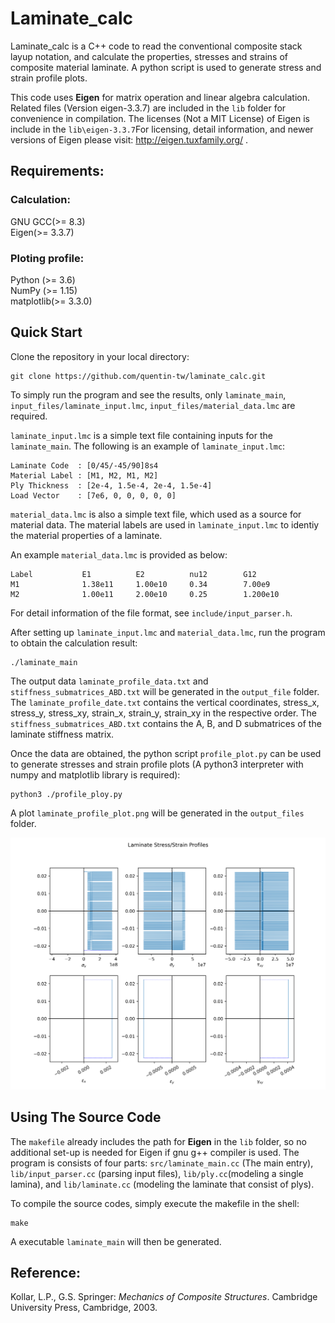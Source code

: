 # Laminate_calc

Laminate_calc is a C++ code to read the conventional composite stack layup 
notation, and calculate the properties, stresses and strains of composite 
material laminate. A python script is used to generate stress and strain profile 
plots.

This code uses **Eigen** for matrix operation and linear algebra calculation. 
Related files (Version eigen-3.3.7) are included in the `lib` folder for convenience in 
compilation. The licenses (Not a MIT License) of Eigen is include in the 
`lib\eigen-3.3.7`For licensing, detail information, and newer versions  of Eigen please visit:
http://eigen.tuxfamily.org/ .

## Requirements:
### Calculation:
GNU GCC(>= 8.3)</br> Eigen(>= 3.3.7)
### Ploting profile:
Python (>= 3.6)</br>NumPy (>= 1.15)
</br> matplotlib(>= 3.3.0)

## Quick Start

Clone the repository in your local directory:
```
git clone https://github.com/quentin-tw/laminate_calc.git
```

To simply run the program and see the results, only `laminate_main`,
`input_files/laminate_input.lmc`, `input_files/material_data.lmc` are required.

`laminate_input.lmc` is a simple text file containing inputs for the 
`laminate_main`. The following is an example of `laminate_input.lmc`:

```
Laminate Code  : [0/45/-45/90]8s4
Material Label : [M1, M2, M1, M2]
Ply Thickness  : [2e-4, 1.5e-4, 2e-4, 1.5e-4]
Load Vector    : [7e6, 0, 0, 0, 0, 0]
```
`material_data.lmc` is also a simple text file, which used as a source for 
material data. The material labels are used in `laminate_input.lmc` to identiy
the material properties of a laminate.

An example `material_data.lmc` is provided as below:

```
Label           E1          E2          nu12        G12
M1              1.38e11     1.00e10     0.34        7.00e9
M2              1.00e11     2.00e10     0.25        1.200e10
```

For detail information of the file format, see `include/input_parser.h`.

After setting up `laminate_input.lmc` and `material_data.lmc`, run the program
to obtain the calculation result:

```
./laminate_main
```

The output data `laminate_profile_data.txt` and `stiffness_submatrices_ABD.txt`
will be generated in the `output_file` folder. The `laminate_profile_date.txt`
contains the vertical coordinates, stress_x, stress_y, stress_xy, strain_x, 
strain_y, strain_xy in the respective order. The `stiffness_submatrices_ABD.txt`
contains the A, B, and D submatrices of the laminate stiffness matrix.

Once the data are obtained, the python script `profile_plot.py` can be used to 
generate stresses and strain profile plots (A python3 interpreter with numpy 
and matplotlib library is required): 

```
python3 ./profile_ploy.py
```

A plot `laminate_profile_plot.png` will be generated in the `output_files` folder.

![ProfilePlotResult](/output_files/laminate_profile_plot.png)

## Using The Source Code

The `makefile` already includes the path for **Eigen** in the `lib` folder, so
no additional set-up is needed for Eigen if gnu g++ compiler is used. The program is
consists of four parts: `src/laminate_main.cc` (The main entry), `lib/input_parser.cc`
(parsing input files), `lib/ply.cc`(modeling a single lamina), and `lib/laminate.cc` 
(modeling the laminate that consist of plys).

To compile the source codes, simply execute the makefile in the shell:

```
make
```
A executable `laminate_main` will then be generated.

## Reference:

Kollar, L.P., G.S. Springer: *Mechanics of Composite Structures*. 
Cambridge University Press, Cambridge, 2003.